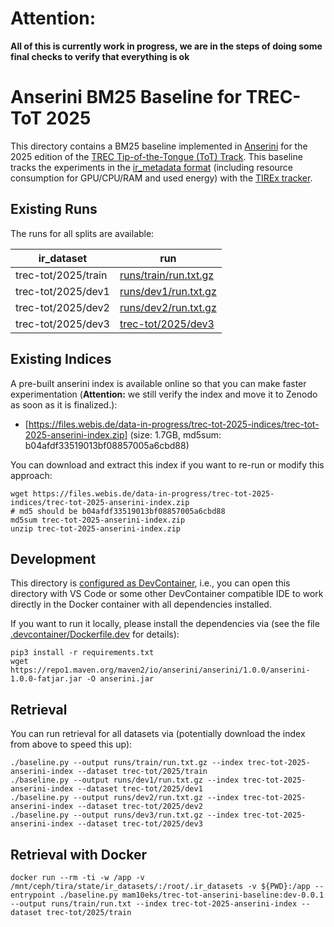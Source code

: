 # Attention:

**All of this is currently work in progress, we are in the steps of doing some final checks to verify that everything is ok**

# Anserini BM25 Baseline for TREC-ToT 2025

This directory contains a BM25 baseline implemented in [Anserini](https://github.com/castorini/anserini) for the 2025 edition of the [TREC Tip-of-the-Tongue (ToT) Track](https://trec-tot.github.io/). This baseline tracks the experiments in the [ir_metadata format](https://www.ir-metadata.org/) (including resource consumption for GPU/CPU/RAM and used energy) with the [TIREx tracker](https://github.com/tira-io/tirex-tracker).

## Existing Runs

The runs for all splits are available:

| ir_dataset          | run                                            |
|---------------------|------------------------------------------------|
| trec-tot/2025/train | [runs/train/run.txt.gz](runs/train/run.txt.gz) |
| trec-tot/2025/dev1  | [runs/dev1/run.txt.gz](runs/dev1/run.txt.gz)   |
| trec-tot/2025/dev2  | [runs/dev2/run.txt.gz](runs/dev2/run.txt.gz)   |
| trec-tot/2025/dev3  | [trec-tot/2025/dev3](trec-tot/2025/dev3)       |


## Existing Indices

A pre-built anserini index is available online so that you can make faster experimentation (**Attention:** we still verify the index and move it to Zenodo as soon as it is finalized.):

- [https://files.webis.de/data-in-progress/trec-tot-2025-indices/trec-tot-2025-anserini-index.zip] (size: 1.7GB, md5sum: b04afdf33519013bf08857005a6cbd88)

You can download and extract this index if you want to re-run or modify this approach:

```
wget https://files.webis.de/data-in-progress/trec-tot-2025-indices/trec-tot-2025-anserini-index.zip
# md5 should be b04afdf33519013bf08857005a6cbd88
md5sum trec-tot-2025-anserini-index.zip
unzip trec-tot-2025-anserini-index.zip
```

## Development

This directory is [configured as DevContainer](https://code.visualstudio.com/docs/devcontainers/containers), i.e., you can open this directory with VS Code or some other DevContainer compatible IDE to work directly in the Docker container with all dependencies installed.

If you want to run it locally, please install the dependencies via (see the file [.devcontainer/Dockerfile.dev](.devcontainer/Dockerfile.dev) for details):

```
pip3 install -r requirements.txt
wget https://repo1.maven.org/maven2/io/anserini/anserini/1.0.0/anserini-1.0.0-fatjar.jar -O anserini.jar
```

## Retrieval

You can run retrieval for all datasets via (potentially download the index from above to speed this up):

```
./baseline.py --output runs/train/run.txt.gz --index trec-tot-2025-anserini-index --dataset trec-tot/2025/train
./baseline.py --output runs/dev1/run.txt.gz --index trec-tot-2025-anserini-index --dataset trec-tot/2025/dev1
./baseline.py --output runs/dev2/run.txt.gz --index trec-tot-2025-anserini-index --dataset trec-tot/2025/dev2
./baseline.py --output runs/dev3/run.txt.gz --index trec-tot-2025-anserini-index --dataset trec-tot/2025/dev3
```

## Retrieval with Docker

```
docker run --rm -ti -w /app -v /mnt/ceph/tira/state/ir_datasets/:/root/.ir_datasets -v ${PWD}:/app --entrypoint ./baseline.py mam10eks/trec-tot-anserini-baseline:dev-0.0.1 --output runs/train/run.txt --index trec-tot-2025-anserini-index --dataset trec-tot/2025/train
```
